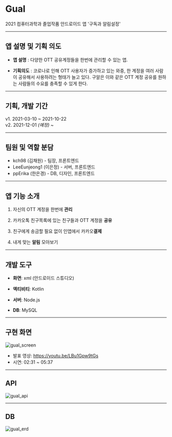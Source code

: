 # Gual
2021 컴퓨터과학과 졸업작품 안드로이드 앱 '구독과 알림설정'

------------

## 앱 설명 및 기획 의도

+ **앱 설명** : 다양한 OTT 공유계정들을 한번에 관리할 수 있는 앱. 

+ **기획의도** : 코로나로 인해 OTT 사용자가 증가하고 있는 와중, 한 계정을 여러 사람이 공유해서 사용하려는 형태가 늘고 있다. 구알은 이와 같은 OTT 계정 공유를 원하는 사람들의 수요를 충족할 수 있게 한다.

------------

## 기획, 개발 기간

v1. 2021-03-10 ~ 2021-10-22<br>
v2. 2021-12-01 _(예정)_ ~

------------

## 팀원 및 역할 분담
+ kch98 (김채원) - 팀장, 프론트엔드
+ LeeEunjeong1 (이은정) - 서버, 프론트엔드
+ ppErika (한은경) - DB, 디자인, 프론트엔드

------------

## 앱 기능 소개
  1. 자신의 OTT 계정을 한번에 **관리**

  2. 카카오톡 친구목록에 있는 친구들과 OTT 계정을 **공유**

  3. 친구에게 송금할 필요 없이 인앱에서 카카오**결제**

  4. 내게 맞는 **알림** 모아보기

------------

## 개발 도구
+ **화면**: xml (안드로이드 스튜디오)
 
+ **액티비티**: Kotlin
 
+ **서버**: Node.js

+ **DB**: MySQL

------------

## 구현 화면
![gual_screen](https://user-images.githubusercontent.com/40011759/138392437-0ab9592e-eb22-4104-99ac-8019450e81f1.png)  

+ 발표 영상: https://youtu.be/LBu1Gpw9tGs
+ 시연: 02:31 ~ 05:37

------------

## API
![gual_api](https://user-images.githubusercontent.com/40011759/138392485-1dbcc3d0-4c81-48ff-81ad-1b88f810792b.png)

------------

## DB
![gual_erd](https://user-images.githubusercontent.com/40011759/138392473-68723830-6ff8-4c3e-a36d-a120b4dd66a6.png)


